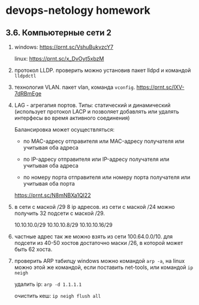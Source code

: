 # devops-netology homework
## 3.6. Компьютерные сети 2

1. windows: https://prnt.sc/VshuBukvzcY7 

   linux: https://prnt.sc/x_DvOyt5xbzM

3. протокол LLDP. проверить можно установив пакет lldpd и командой `lldpdctl`

4. технология VLAN. пакет vlan, команда `vconfig`. https://prnt.sc/IXV-7dRBmEge

5. LAG - агрегапия портов. Типы: статический и динамический (использует протокол LACP и позволяет добавлять или удалять интерфесы во время активного соединения)
   
   Балансировка может осуществляться:
   - по MAC-адресу отправителя или MAC-адресу получателя или учитывая оба адреса

   - по IP-адресу отправителя или IP-адресу получателя или учитывая оба адреса

   - по номеру порта отправителя или номеру порта получателя или учитывая оба порта

   https://prnt.sc/N8mNBXa1QI22

6. в сети с маской /29 8 ip адресов. из сети с маской /24 можно получить 32 подсети с маской /29.
   
   10.10.10.0/29 10.10.10.8/29 10.10.10.16/29

7. частные адрес так же можно взять из сети 100.64.0.0/10. для подсети из 40-50 хостов достаточно маски /26, в которой может быть 62 хоста.

8. проверить ARP табилцу windows можно командой `arp -a`, на linux можно этой же командой, если поставить net-tools, или командой `ip neigh`

   удалить ip: `arp -d 1.1.1.1`

   очистить кеш: `ip neigh flush all`